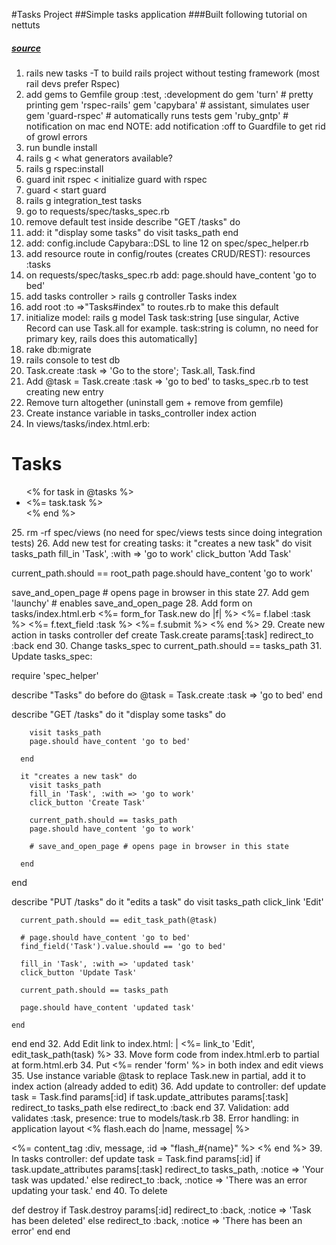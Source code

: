 #Tasks Project
##Simple tasks application
###Built following tutorial on nettuts
##### [source](http://net.tutsplus.com/tutorials/ruby/the-intro-to-rails-screencast-i-wish-i-had/)

1. rails new tasks -T to build rails project without testing framework (most rail devs prefer Rspec)
2. add gems to Gemfile
group :test, :development do
  gem 'turn' # pretty printing
  gem 'rspec-rails'
  gem 'capybara' # assistant, simulates user
  gem 'guard-rspec' # automatically runs tests
  gem 'ruby_gntp' # notification on mac
end
NOTE: add notification :off to Guardfile to get rid of growl errors
3. run bundle install
4. rails g < what generators available?
5. rails g rspec:install
6. guard init rspec < initialize guard with rspec
7. guard < start guard
8. rails g integration_test tasks
9. go to requests/spec/tasks_spec.rb
10. remove default test inside describe "GET /tasks" do
11. add: 
  it "display some tasks" do
    visit tasks_path
  end
12. add:   config.include Capybara::DSL to line 12 on spec/spec_helper.rb
13. add resource route in config/routes (creates CRUD/REST): resources :tasks
14. on requests/spec/tasks_spec.rb add: page.should have_content 'go to bed'
15. add tasks controller > rails g controller Tasks index 
16. add root :to =>"Tasks#index" to routes.rb to make this default
17. initialize model: rails g model Task task:string [use singular, Active Record can use Task.all for example. task:string is column, no need for primary key, rails does this automatically]
18. rake db:migrate
19. rails console to test db
20. Task.create :task => 'Go to the store'; Task.all, Task.find
21. Add @task =  Task.create :task => 'go to bed' to tasks_spec.rb to test creating new entry
22. Remove turn altogether (uninstall gem + remove from gemfile)
23. Create instance variable in tasks_controller index action
24. In views/tasks/index.html.erb: 
<h1>Tasks</h1>
<ul>
  <% for task in @tasks %>
  <li><%= task.task %></li>
  <% end %>
</ul>
25. rm -rf spec/views (no need for spec/views tests since doing integration tests)
26. Add new test for creating tasks:         
it "creates a new task" do
  visit tasks_path
  fill_in 'Task', :with => 'go to work'
  click_button 'Add Task'

  current_path.should == root_path
  page.should have_content 'go to work'

  save_and_open_page # opens page in browser in this state
27. Add gem 'launchy' # enables save_and_open_page
28. Add form on tasks/index.html.erb
<%= form_for Task.new do |f| %>
  <%= f.label :task %>
  <%= f.text_field :task %>
  <%= f.submit %>
<% end %>
29. Create new action in tasks controller
  def create
    Task.create params[:task]
    redirect_to :back
  end
30. Change tasks_spec to current_path.should == tasks_path
31. Update tasks_spec:

require 'spec_helper'

describe "Tasks" do
  before do
    @task =  Task.create :task => 'go to bed'
  end

  describe "GET /tasks" do
      it "display some tasks" do

        visit tasks_path
        page.should have_content 'go to bed'

      end

      it "creates a new task" do
        visit tasks_path
        fill_in 'Task', :with => 'go to work'
        click_button 'Create Task'

        current_path.should == tasks_path
        page.should have_content 'go to work'

        # save_and_open_page # opens page in browser in this state

      end
  end

  describe "PUT /tasks" do
    it "edits a task" do
      visit tasks_path
      click_link 'Edit'

      current_path.should == edit_task_path(@task)

      # page.should have_content 'go to bed'
      find_field('Task').value.should == 'go to bed'

      fill_in 'Task', :with => 'updated task'
      click_button 'Update Task'

      current_path.should == tasks_path

      page.should have_content 'updated task'

    end
  end
end
32. Add Edit link to index.html:   | <%= link_to 'Edit', edit_task_path(task) %>
33. Move form code from index.html.erb to partial at form.html.erb
34. Put <%= render 'form' %> in both index and edit views
35. Use instance variable @task to replace Task.new in partial, add it to index action (already added to edit)
36. Add update to controller:
  def update
    task = Task.find params[:id]
    if task.update_attributes params[:task]
      redirect_to tasks_path
    else
      redirect_to :back
    end
37. Validation: add validates :task, presence: true to models/task.rb
38. Error handling: in application layout
<% flash.each do |name, message| %>
  <!--<div id="flash_<%= name %>">
  <%= message %>
  </div>-->
  <%= content_tag :div, message, :id => "flash_#{name}" %>
<% end %>
39. In tasks controller:
  def update
    task = Task.find params[:id]
    if task.update_attributes params[:task]
      redirect_to tasks_path, :notice => 'Your task was updated.'
    else
      redirect_to :back, :notice => 'There was an error updating your task.'
    end
40. To delete

  def destroy
    if Task.destroy params[:id]
      redirect_to :back, :notice => 'Task has been deleted'
    else
      redirect_to :back, :notice => 'There has been an error'
    end
  end
